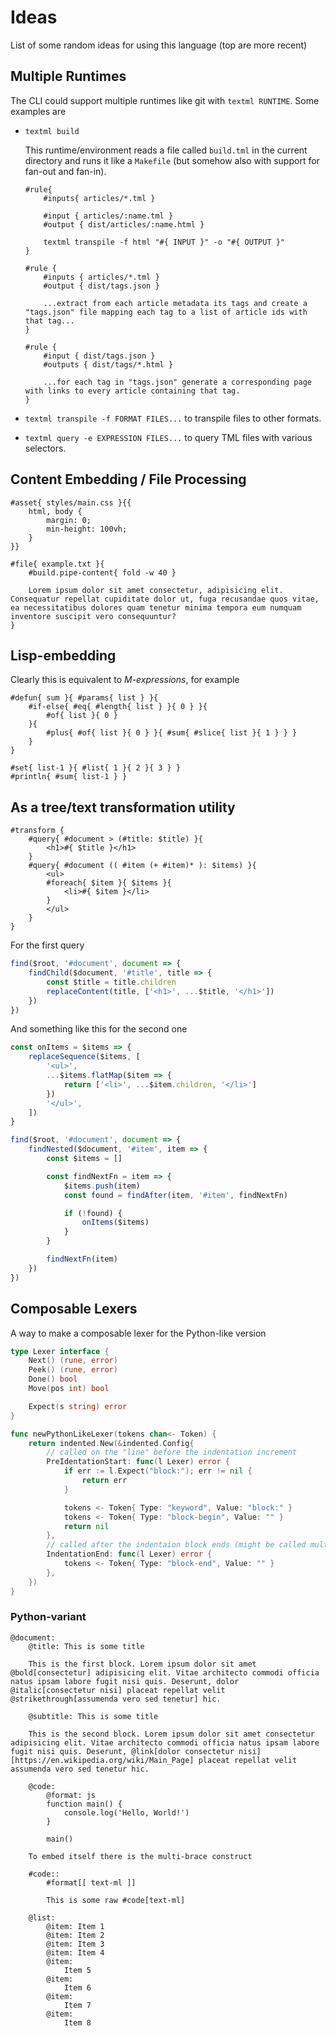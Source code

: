 # Ideas

List of some random ideas for using this language (top are more recent)

## Multiple Runtimes

The CLI could support multiple runtimes like git with `textml RUNTIME`. Some examples are

-   `textml build`

    This runtime/environment reads a file called `build.tml` in the current directory and runs it like a `Makefile` (but somehow also with support for fan-out and fan-in).

    ```
    #rule{
        #inputs{ articles/*.tml }

        #input { articles/:name.tml }
        #output { dist/articles/:name.html }

        textml transpile -f html "#{ INPUT }" -o "#{ OUTPUT }"
    }

    #rule {
        #inputs { articles/*.tml }
        #output { dist/tags.json }

        ...extract from each article metadata its tags and create a "tags.json" file mapping each tag to a list of article ids with that tag...
    }

    #rule {
        #input { dist/tags.json }
        #outputs { dist/tags/*.html }

        ...for each tag in "tags.json" generate a corresponding page with links to every article containing that tag.
    }
    ```

-   `textml transpile -f FORMAT FILES...` to transpile files to other formats.

-   `textml query -e EXPRESSION FILES...` to query TML files with various selectors.

## Content Embedding / File Processing

```
#asset{ styles/main.css }{{
    html, body {
        margin: 0;
        min-height: 100vh;
    }
}}

#file{ example.txt }{
    #build.pipe-content{ fold -w 40 }

    Lorem ipsum dolor sit amet consectetur, adipisicing elit. Consequatur repellat cupiditate dolor ut, fuga recusandae quos vitae, ea necessitatibus dolores quam tenetur minima tempora eum numquam inventore suscipit vero consequuntur?
}
```

## Lisp-embedding

Clearly this is equivalent to _M-expressions_, for example

```
#defun{ sum }{ #params{ list } }{
    #if-else{ #eq{ #length{ list } }{ 0 } }{
        #of{ list }{ 0 }
    }{
        #plus{ #of{ list }{ 0 } }{ #sum{ #slice{ list }{ 1 } } }
    }
}

#set{ list-1 }{ #list{ 1 }{ 2 }{ 3 } }
#println{ #sum{ list-1 } }
```

## As a tree/text transformation utility

```
#transform {
    #query{ #document > (#title: $title) }{
        <h1>#{ $title }</h1>
    }
    #query{ #document (( #item (+ #item)* ): $items) }{
        <ul>
        #foreach{ $item }{ $items }{
            <li>#{ $item }</li>
        }
        </ul>
    }
}
```

For the first query

```js
find($root, '#document', document => {
    findChild($document, '#title', title => {
        const $title = title.children
        replaceContent(title, ['<h1>', ...$title, '</h1>'])
    })
})
```

And something like this for the second one

```js
const onItems = $items => {
    replaceSequence($items, [
        '<ul>',
        ...$items.flatMap($item => {
            return ['<li>', ...$item.children, '</li>']
        })
        '</ul>',
    ])
}

find($root, '#document', document => {
    findNested($document, '#item', item => {
        const $items = []

        const findNextFn = item => {
            $items.push(item)
            const found = findAfter(item, '#item', findNextFn)

            if (!found) {
                onItems($items)
            }
        }

        findNextFn(item)
    })
})
```

## Composable Lexers

A way to make a composable lexer for the Python-like version

```go
type Lexer interface {
    Next() (rune, error)
    Peek() (rune, error)
    Done() bool
    Move(pos int) bool

    Expect(s string) error
}

func newPythonLikeLexer(tokens chan<- Token) {
    return indented.New(&indented.Config{
        // called on the "line" before the indentation increment
        PreIdentationStart: func(l Lexer) error {
            if err := l.Expect("block:"); err != nil {
                return err
            }

            tokens <- Token{ Type: "keyword", Value: "block:" }
            tokens <- Token{ Type: "block-begin", Value: "" }
            return nil
        },
        // called after the indentaion block ends (might be called multiple times if the indentation decreases by more than one level)
        IndentationEnd: func(l Lexer) error {
            tokens <- Token{ Type: "block-end", Value: "" }
        },
    })
}
```

### Python-variant

```
@document:
    @title: This is some title

    This is the first block. Lorem ipsum dolor sit amet @bold[consectetur] adipisicing elit. Vitae architecto commodi officia natus ipsam labore fugit nisi quis. Deserunt, dolor @italic[consectetur nisi] placeat repellat velit @strikethrough[assumenda vero sed tenetur] hic.

    @subtitle: This is some title

    This is the second block. Lorem ipsum dolor sit amet consectetur adipisicing elit. Vitae architecto commodi officia natus ipsam labore fugit nisi quis. Deserunt, @link[dolor consectetur nisi][https://en.wikipedia.org/wiki/Main_Page] placeat repellat velit assumenda vero sed tenetur hic.

    @code:
        @format: js
        function main() {
            console.log('Hello, World!')
        }

        main()

    To embed itself there is the multi-brace construct

    #code::
        #format[[ text-ml ]]

        This is some raw #code[text-ml]

    @list:
        @item: Item 1
        @item: Item 2
        @item: Item 3
        @item: Item 4
        @item:
            Item 5
        @item:
            Item 6
        @item:
            Item 7
        @item:
            Item 8
```
